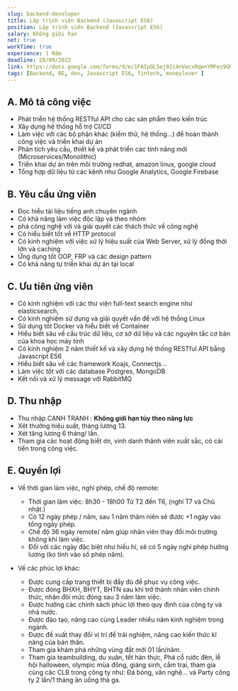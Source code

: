 ```yaml
---
slug: backend-developer
title: Lập trình viên Backend (Javascript ES6)
position: Lập trình viên Backend (Javascript ES6)
salary: Không giới hạn
net: true
workTime: true
experience: 1 Năm
deadline: 20/09/2022
link: https://docs.google.com/forms/d/e/1FAIpQLSej9Ji4nVwcxRqwnYMFec9GMv3uYOpMD2vaskgfbVI4z3UjAA/viewform?usp=pp_url&entry.118037241=L%E1%BA%ADp+tr%C3%ACnh+vi%C3%AAn+Backend
tags: [Backend, BE, dev, Javascript ES6, fintech, moneylover ]
---
```


## A. Mô tả công việc
- Phát triển hệ thống RESTful API cho các sản phẩm theo kiến trúc 
- Xây dựng hệ thống hỗ trợ CI/CD 
- Làm việc với các bộ phận khác (kiểm thử, hệ thống...) để hoàn thành công việc và triển khai dự án
- Phân tích yêu cầu, thiết kế và phát triển các tính năng mới (Microservices/Monolithic)
- Triển khai dự án trên môi trường redhat, amazon linux, google cloud
- Tổng hợp dữ liệu từ các kênh như Google Analytics, Google Firebase

## B. Yêu cầu ứng viên
- Đọc hiểu tài liệu tiếng anh chuyên ngành
- Có khả năng làm việc độc lập và theo nhóm 
- phá công nghệ với và giải quyết các thách thức về công nghệ
- Có hiểu biết tốt về HTTP protocol
- Có kinh nghiệm với việc xử lý hiệu suất của Web Server, xử lý đồng thời lớn và caching
- Ứng dụng tốt OOP, FRP và các design pattern
- Có khả năng tự triển khai dự án tại local

## C. Ưu tiên ứng viên
- Có kinh nghiệm với các thư viện full-text search engine như elasticsearch,
- Có kinh nghiệm sử dụng và giải quyết vấn đề với hệ thống Linux
- Sử dụng tốt Docker và hiểu biết về Container
- Hiểu biết sâu về cấu trúc dữ liệu, cơ sở dữ liệu và các nguyên tắc cơ bản của khoa học máy tính
- Có kinh nghiệm 2 năm thiết kế và xây dựng hệ thống RESTful API bằng Javascript ES6
- Hiểu biết sâu về các framework Koajs, Connectjs...
- Làm việc tốt với các database Postgres, MongoDB
- Kết nối và xử lý message với RabbitMQ

## D. Thu nhập
- Thu nhập CẠNH TRANH : **Không giới hạn tùy theo năng lực**
- Xét thưởng hiệu suất, tháng lương 13.
- Xét tăng lương 6 tháng/ lần.
- Tham gia các hoạt động biết ơn, vinh danh thành viên xuất sắc, có cải tiến trong công việc.

## E. Quyền lợi
- Về thời gian làm việc, nghỉ phép, chế độ remote:

  - Thời gian làm việc: 8h30 - 18h00 Từ T2 đến T6, (nghỉ T7 và Chủ nhật.)
  - Có 12 ngày phép / năm, sau 1 năm thâm niên sẽ được +1 ngày vào tổng ngày phép.
  - Chế độ 36 ngày remote/ năm giúp nhân viên thay đổi môi trường không khí làm việc.
  - Đối với các ngày đặc biệt như hiếu hỉ, sẽ có 5 ngày nghỉ phép hưởng lương (ko tính vào số phép năm).
- Về các phúc lợi khác:

  - Được cung cấp trang thiết bị đầy đủ để phục vụ công việc.
  - Được đóng BHXH, BHYT, BHTN sau khi trở thành nhân viên chính thức, nhân đôi mức đóng sau 3 năm làm việc.
  - Được hưởng các chính sách phúc lợi theo quy định của công ty và nhà nước.
  - Được đào tạo, nâng cao cùng Leader nhiều năm kinh nghiệm trong ngành.
  - Được đề xuất thay đổi vị trí để trải nghiệm, nâng cao kiến thức kĩ năng của bản thân.
  - Tham gia khám phá những vùng đất mới 01 lần/năm.
  - Tham gia teambuilding, du xuân, tết hàn thực, Phá cỗ rước đèn, lễ hội halloween, olympic mùa đông, giáng sinh, cắm trại, tham gia cùng các CLB trong công ty như: Đá bóng, văn nghệ… và Party công ty 2 lần/1 tháng ăn uống thả ga.


